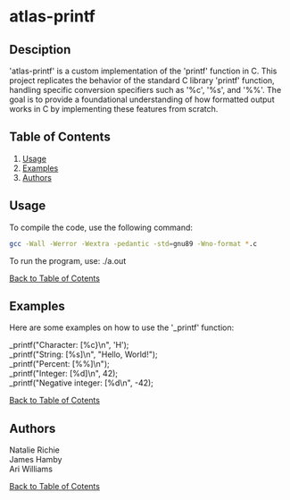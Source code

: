 # atlas-printf


## Desciption
'atlas-printf' is a custom implementation of the 'printf' function in C.
This project replicates the behavior of the standard C library 'printf'
function, handling specific conversion specifiers such as '%c', '%s', and
'%%'. The goal is to provide a foundational understanding of how formatted
output works in C by implementing these features from scratch.


## Table of Contents
1. [Usage](#usage)
2. [Examples](#examples)
3. [Authors](#authors)


## Usage
To compile the code, use the following command:

```bash
gcc -Wall -Werror -Wextra -pedantic -std=gnu89 -Wno-format *.c
```
To run the program, use:
./a.out

[Back to Table of Cotents](#table-of-contents)

## Examples
<a name="examples"></a>

Here are some examples on how to use the '_printf' function:

_printf("Character: [%c}\n", 'H'); <br>
_printf("String: [%s]\n", "Hello, World!"); <br>
_printf("Percent: [%%]\n"); <br>
_printf("Integer: [%d]\n", 42); <br>
_printf("Negative integer: [%d\n", -42);

[Back to Table of Cotents](#table-of-contents)

## Authors
<a name="authors"></a>

Natalie Richie <br>
James Hamby <br>
Ari Williams

[Back to Table of Cotents](#table-of-contents)

